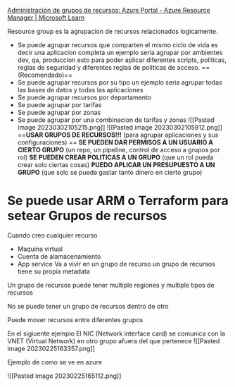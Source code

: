 [Administración de grupos de recursos: Azure Portal - Azure Resource Manager | Microsoft Learn](https://learn.microsoft.com/es-es/azure/azure-resource-manager/management/manage-resource-groups-portal)

Resource group es la agrupacion de recursos relacionados logicamente.
- Se puede agrupar recursos que comparten el mismo ciclo de vida es decir una aplicacion completa un ejemplo seria agrupar por ambientes dev, qa, produccion esto para poder aplicar diferentes scripts, politicas, reglas de seguridad y diferentes reglas de politicas de acceso. ==(Recomendado)==
- Se puede agrupar recursos por su tipo un ejemplo seria agrupar todas las bases de datos y todas las aplicaciones 
- Se puede agrupar recursos por departamento
- Se puede agrupar por tarifas
- Se puede agrupar por zonas
- Se puede agrupar por una combinacion de tarifas y zonas
![[Pasted image 20230302105215.png]]
![[Pasted image 20230302105912.png]]
==**USAR GRUPOS DE RECURSOS!!!** (para agrupar aplicaciones y sus configuraciones) ==
**SE PUEDEN DAR PERMISOS A UN USUARIO A CIERTO GRUPO** (un repo, un pipeline, control de acceso a grupos por rol)
**SE PUEDEN CREAR POLITICAS A UN GRUPO** (que un rol pueda crear solo ciertas cosas)
**PUEDO APLICAR UN PRESUPUESTO A UN GRUPO** (que solo se pueda gastar tanto dinero en cierto grupo)
# Se puede usar ARM o Terraform para setear Grupos de recursos

Cuando creo cualquier recurso
- Maquina virtual
- Cuenta de alamacenamiento
- App service
Va a vivir en un grupo de recurso un grupo de recursos tiene su propia metadata

Un grupo de recursos puede tener multiple regiones y multiple tipos de recursos

No se puede tener un grupo de recursos dentro de otro

Puede mover recursos entre diferentes grupos

En el sigiuente ejemplo El NIC (Network interface card) se comunica con la VNET (Virtual Network) en otro grupo afuera del que pertenece
![[Pasted image 20230225163357.png]]

Ejemplo de como se ve en azure

![[Pasted image 20230225165112.png]]